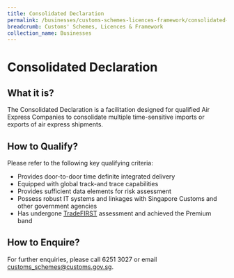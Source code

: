 ```yaml
---
title: Consolidated Declaration
permalink: /businesses/customs-schemes-licences-framework/consolidated-declaration
breadcrumb: Customs' Schemes, Licences & Framework
collection_name: Businesses
---
```


# Consolidated Declaration

## What it is?

The Consolidated Declaration is a facilitation designed for qualified Air Express Companies to consolidate multiple time-sensitive imports or exports of air express shipments.

## How to Qualify?

Please refer to the following key qualifying criteria:

-   Provides door-to-door time definite integrated delivery
-   Equipped with global track-and trace capabilities
-   Provides sufficient data elements for risk assessment
-   Possess robust IT systems and linkages with Singapore Customs and other government agencies
-   Has undergone  [TradeFIRST](https://www.customs.gov.sg/businesses/customs-schemes-licences-framework/tradefirst)  assessment and achieved the Premium band

## How to Enquire?

For further enquiries, please call 6251 3027 or email  [customs_schemes@customs.gov.sg](mailto:customs_schemes@customs.gov.sg).
